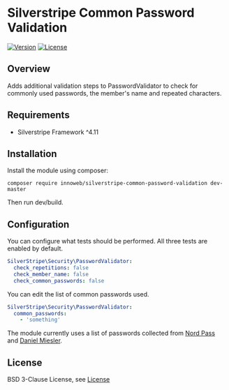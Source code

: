 # Silverstripe Common Password Validation

[![Version](http://img.shields.io/packagist/v/innoweb/silverstripe-common-password-validation.svg?style=flat-square)](https://packagist.org/packages/innoweb/silverstripe-common-password-validation)
[![License](http://img.shields.io/packagist/l/innoweb/silverstripe-common-password-validation.svg?style=flat-square)](license.md)

## Overview

Adds additional validation steps to PasswordValidator to check for commonly used passwords, the member's name and repeated characters.

## Requirements

* Silverstripe Framework ^4.11

## Installation

Install the module using composer:
```
composer require innoweb/silverstripe-common-password-validation dev-master
```
Then run dev/build.

## Configuration

You can configure what tests should be performed. All three tests are enabled by default.

```yml
SilverStripe\Security\PasswordValidator:
  check_repetitions: false
  check_member_name: false
  check_common_passwords: false
```

You can edit the list of common passwords used. 

```yml
SilverStripe\Security\PasswordValidator:
  common_passwords:
    - 'something'
```

The module currently uses a list of passwords collected from [Nord Pass](https://nordpass.com/most-common-passwords-list/) and [Daniel Miesler](https://github.com/danielmiessler/SecLists/blob/master/Passwords/Common-Credentials/10k-most-common.txt).

## License

BSD 3-Clause License, see [License](license.md)
